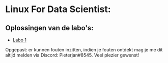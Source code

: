 # Linux For Data Scientist:

## Oplossingen van de labo's:
<ul>
<li>
<a href="https://pieterjanvl.github.io/LinuxForData/Labo1">Labo 1</a>
</li>
  
</ul>


<p>Opgepast: er kunnen fouten inzitten, indien je fouten ontdekt mag je me dit altijd melden via Discord: Pieterjan#8545. Veel plezier gewenst! </p>